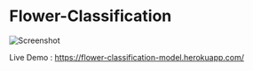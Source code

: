 # Flower-Classification

![Screenshot]()

Live Demo : https://flower-classification-model.herokuapp.com/
